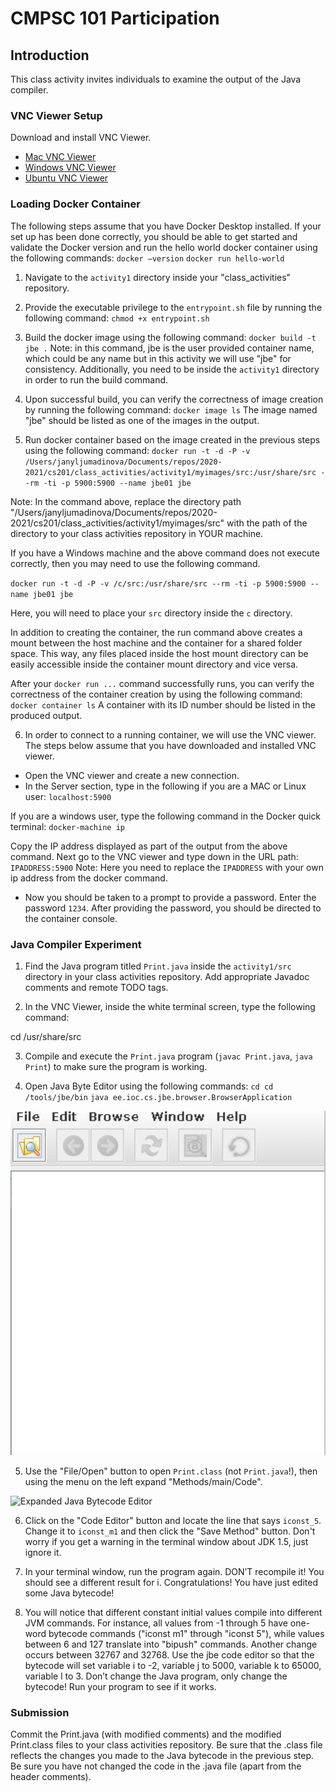 # CMPSC 101 Participation

## Introduction

This class activity invites individuals to examine the output of the Java compiler.


### VNC Viewer Setup

Download and install VNC Viewer.

- [Mac VNC Viewer](https:/www.realvnc.com/en/connect/download/viewer/macos/)
- [Windows VNC Viewer](https:/www.realvnc.com/en/connect/download/viewer/windows/)
- [Ubuntu VNC Viewer](https:/www.realvnc.com/en/connect/download/viewer/linux/)

### Loading Docker Container

The following steps assume that you have Docker Desktop installed. If your set up has
been done correctly, you should be able to get started and validate the Docker
version and run the hello world docker container using the following commands:
`docker –version`
`docker run hello-world`

1. Navigate to the `activity1` directory inside your "class_activities" repository.

2. Provide the executable privilege to the `entrypoint.sh` file by running the following command:
`chmod +x entrypoint.sh`

3. Build the docker image using the following command:
`docker build -t jbe .`
 Note: in this command, jbe is the user provided container name, which could be any name but in this
 activity we will use "jbe" for consistency. Additionally, you need to be inside the `activity1` directory in order to run the build command.

4. Upon successful build, you can verify the correctness of image creation by running the following command:
`docker image ls`
The image named "jbe" should be listed as one of the images in the output.

5. Run docker container based on the image created in the previous steps using the following command:
`docker run -t -d -P -v /Users/janyljumadinova/Documents/repos/2020-2021/cs201/class_activities/activity1/myimages/src:/usr/share/src --rm -ti -p 5900:5900 --name jbe01 jbe`

Note: In the command above, replace the directory path "/Users/janyljumadinova/Documents/repos/2020-2021/cs201/class_activities/activity1/myimages/src" with the path of the directory to your class activities repository in YOUR machine.

If you have a Windows machine and the above command does not execute correctly, then you may need to use the following command.

`docker run -t -d -P -v /c/src:/usr/share/src --rm -ti -p 5900:5900 --name jbe01 jbe`

Here, you will need to place your `src` directory inside the `c` directory.

In addition to creating the container, the run command above creates a mount between the host machine and the container for a shared folder space. This way, any files placed inside the host mount directory can be easily accessible inside the container mount directory and vice versa.

After your `docker run ...` command successfully runs, you can verify the correctness of the container creation by using the following command:
`docker container ls`
A container with its ID number should be listed in the produced output.

6. In order to connect to a running container, we will use the VNC viewer. The steps below
assume that you have downloaded and installed VNC viewer.

- Open the VNC viewer and create a new connection.
- In the Server section, type in the following if you are a MAC or Linux user:
`localhost:5900`

If you are a windows user, type the following command in the Docker quick terminal:
`docker-machine ip`

Copy the IP address displayed as part of the output from the above command.
Next go to the VNC viewer and type down in the URL path:
`IPADDRESS:5900`
Note: Here you need to replace the `IPADDRESS` with your own ip address from the docker command.

- Now you should be taken to a prompt to provide a password. Enter the password `1234`.
After providing the password, you should be directed to the container console.

### Java Compiler Experiment

1. Find the Java program titled `Print.java` inside the `activity1/src` directory
in your class activities repository. Add appropriate Javadoc comments and remote TODO tags.

2. In the VNC Viewer, inside the white terminal screen, type the following command:

cd /usr/share/src

3. Compile and execute the `Print.java` program (`javac Print.java`, `java Print`)
to make sure the program is working.

4. Open Java Byte Editor using the following commands:
`cd cd /tools/jbe/bin`
`java ee.ioc.cs.jbe.browser.BrowserApplication`

![Java Bytecode Editor](vlc1.png)

5. Use the "File/Open" button to open `Print.class` (not `Print.java`!), then using the menu on the left expand "Methods/main/Code".

![Expanded Java Bytecode Editor](vlc2.png)

6. Click on the "Code Editor" button and locate the line that says `iconst_5`. Change it to `iconst_m1` and then click the "Save Method" button. Don't worry if you get a warning in the terminal window about JDK 1.5, just ignore it.

7. In your terminal window, run the program again. DON’T recompile it! You should see a different result for i. Congratulations! You have just edited some Java bytecode!

8. You will notice that different constant initial values compile into different JVM commands. For instance, all values from -1 through 5 have one-word bytecode commands ("iconst m1" through "iconst 5"), while values between 6 and 127 translate into "bipush" commands. Another change occurs between 32767 and 32768. Use the jbe code editor so that the bytecode will set variable i to -2, variable j to 5000, variable k to 65000, variable l to 3. Don’t change the Java program, only change the bytecode! Run your program to see if it works.

### Submission

Commit the Print.java (with modified comments) and the modified Print.class files to your class activities repository. Be sure that the .class file reflects the changes you made to the Java bytecode in the previous step. Be sure you have not changed the code in the .java file (apart from the header comments).
